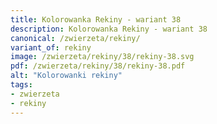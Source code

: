 ```yaml
---
title: Kolorowanka Rekiny - wariant 38
description: Kolorowanka Rekiny - wariant 38
canonical: /zwierzeta/rekiny/
variant_of: rekiny
image: /zwierzeta/rekiny/38/rekiny-38.svg
pdf: /zwierzeta/rekiny/38/rekiny-38.pdf
alt: "Kolorowanki rekiny"
tags:
- zwierzeta
- rekiny
---
```

